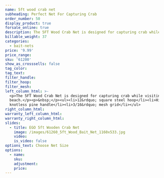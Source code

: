 ```yaml
---
name: 5ft wood crab net
subheading: Perfect Net For Capturing Crab
order_number: 50
display_product: true
forsale_online: true
description: The 5FT Wood Crab Net is designed for capturing crab while visiting the beach.
billable_weight: 37
categories:
  - bait-nets
price: '9.99'
price_range:
sku: '61200'
show_as_crosssells: false
tag_color:
tag_text:
filter_handle:
filter_hoop:
filter_mesh:
left_column_html: >-
  <p>The 5FT Wood Crab Net is designed for capturing crab while visiting the
  beach.</p><p>&nbsp;</p><ul><li>12&rdquo; square steel hoop</li><li>High-grade
  knotless pine handle</li><li>3/16&rdquo; mesh grid</li></ul>
right_column_html:
warranty_left_column_html:
warranty_right_column_html:
slides:
  - title: EGO 5ft Wooden Crab Net
    image: /images/61260_5ft_Wood_Bait_Net_1160x533.jpg
    video:
    is_video: false
options_text: Choose Net Size
options:
  - name:
    sku:
    adjustment:
    price:
---
```

